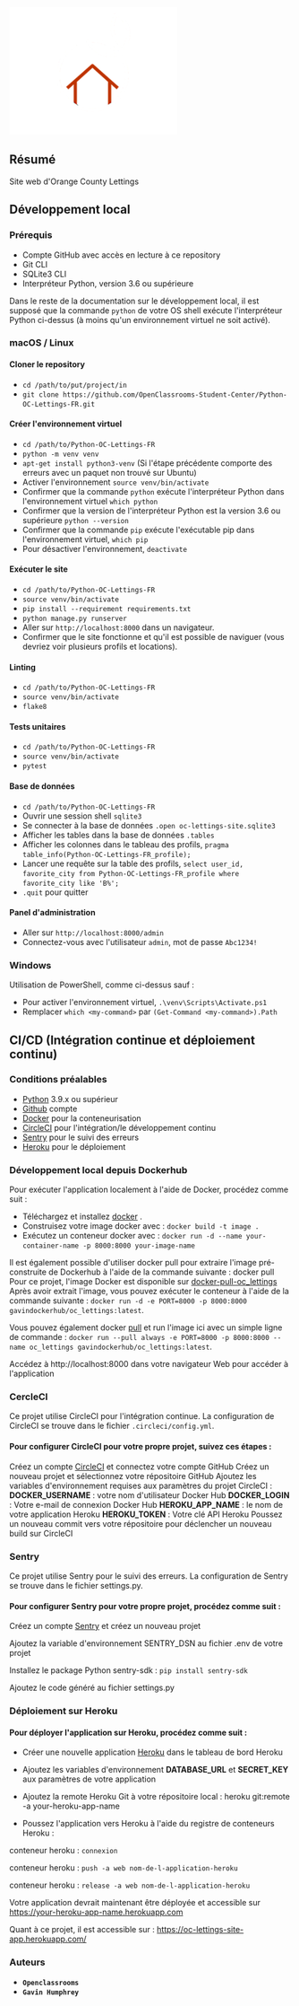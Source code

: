    ![Getting Started](img/oc_lettings_logo_dark.png)

## Résumé

Site web d'Orange County Lettings

## Développement local

### Prérequis

- Compte GitHub avec accès en lecture à ce repository
- Git CLI
- SQLite3 CLI
- Interpréteur Python, version 3.6 ou supérieure

Dans le reste de la documentation sur le développement local, il est supposé que la commande `python` de votre OS shell exécute l'interpréteur Python ci-dessus (à moins qu'un environnement virtuel ne soit activé).

### macOS / Linux

#### Cloner le repository

- `cd /path/to/put/project/in`
- `git clone https://github.com/OpenClassrooms-Student-Center/Python-OC-Lettings-FR.git`

#### Créer l'environnement virtuel

- `cd /path/to/Python-OC-Lettings-FR`
- `python -m venv venv`
- `apt-get install python3-venv` (Si l'étape précédente comporte des erreurs avec un paquet non trouvé sur Ubuntu)
- Activer l'environnement `source venv/bin/activate`
- Confirmer que la commande `python` exécute l'interpréteur Python dans l'environnement virtuel
`which python`
- Confirmer que la version de l'interpréteur Python est la version 3.6 ou supérieure `python --version`
- Confirmer que la commande `pip` exécute l'exécutable pip dans l'environnement virtuel, `which pip`
- Pour désactiver l'environnement, `deactivate`

#### Exécuter le site

- `cd /path/to/Python-OC-Lettings-FR`
- `source venv/bin/activate`
- `pip install --requirement requirements.txt`
- `python manage.py runserver`
- Aller sur `http://localhost:8000` dans un navigateur.
- Confirmer que le site fonctionne et qu'il est possible de naviguer (vous devriez voir plusieurs profils et locations).

#### Linting

- `cd /path/to/Python-OC-Lettings-FR`
- `source venv/bin/activate`
- `flake8`

#### Tests unitaires

- `cd /path/to/Python-OC-Lettings-FR`
- `source venv/bin/activate`
- `pytest`

#### Base de données

- `cd /path/to/Python-OC-Lettings-FR`
- Ouvrir une session shell `sqlite3`
- Se connecter à la base de données `.open oc-lettings-site.sqlite3`
- Afficher les tables dans la base de données `.tables`
- Afficher les colonnes dans le tableau des profils, `pragma table_info(Python-OC-Lettings-FR_profile);`
- Lancer une requête sur la table des profils, `select user_id, favorite_city from
  Python-OC-Lettings-FR_profile where favorite_city like 'B%';`
- `.quit` pour quitter

#### Panel d'administration

- Aller sur `http://localhost:8000/admin`
- Connectez-vous avec l'utilisateur `admin`, mot de passe `Abc1234!`

### Windows

Utilisation de PowerShell, comme ci-dessus sauf :

- Pour activer l'environnement virtuel, `.\venv\Scripts\Activate.ps1` 
- Remplacer `which <my-command>` par `(Get-Command <my-command>).Path`


## **CI/CD (Intégration continue et déploiement continu)**
 ### **Conditions préalables**
  - [Python](https://www.python.org/doc/) 3.9.x ou supérieur
  - [Github](https://docs.github.com/en/desktop) compte
  - [Docker](https://docs.docker.com/get-docker/) pour la conteneurisation
  - [CircleCI](https://circleci.com/developer) pour l'intégration/le développement continu
  - [Sentry](https://sentry.io/welcome/) pour le suivi des erreurs
  - [Heroku](https://devcenter.heroku.com/) pour le déploiement

 ### **Développement local depuis Dockerhub**

  Pour exécuter l'application localement à l'aide de Docker, procédez comme suit :

  - Téléchargez et installez [docker](https://docs.docker.com/get-docker/) .
  - Construisez votre image docker avec : `docker build -t image .`
  - Exécutez un conteneur docker avec : `docker run -d --name your-container-name -p 8000:8000 your-image-name`

  Il est également possible d'utiliser docker pull pour extraire l'image pré-construite de Dockerhub à l'aide de la commande suivante :
  docker pull <nom-image>
  Pour ce projet, l'image Docker est disponible sur [docker-pull-oc_lettings](https://hub.docker.com/r/gavindockerhub/oc_lettings/tags)
  Après avoir extrait l'image, vous pouvez exécuter le conteneur à l'aide de la commande suivante :
  `docker run -d -e PORT=8000 -p 8000:8000 gavindockerhub/oc_lettings:latest`.
  
  Vous pouvez également docker [pull](https://hub.docker.com/r/gavindockerhub/oc_lettings/tags) et run l'image ici avec un simple ligne de commande :
  `docker run --pull always -e PORT=8000 -p 8000:8000 --name oc_lettings gavindockerhub/oc_lettings:latest`.

  Accédez à http://localhost:8000 dans votre navigateur Web pour accéder à l'application

  ### **CercleCI**
  Ce projet utilise CircleCI pour l'intégration continue.
  La configuration de CircleCI se trouve dans le fichier `.circleci/config.yml`.

  #### **Pour configurer CircleCI pour votre propre projet, suivez ces étapes :**

  Créez un compte [CircleCI](https://circleci.com/developer) et connectez votre compte GitHub
  Créez un nouveau projet et sélectionnez votre répositoire GitHub
  Ajoutez les variables d'environnement requises aux paramètres du projet CircleCI :
  **DOCKER_USERNAME** : votre nom d'utilisateur Docker Hub
  **DOCKER_LOGIN** : Votre e-mail de connexion Docker Hub
  **HEROKU_APP_NAME** : le nom de votre application Heroku
  **HEROKU_TOKEN** : Votre clé API Heroku
  Poussez un nouveau commit vers votre répositoire pour déclencher un nouveau build sur CircleCI

  ### **Sentry**
  Ce projet utilise Sentry pour le suivi des erreurs. La configuration de Sentry se trouve dans le fichier settings.py.

  #### **Pour configurer Sentry pour votre propre projet, procédez comme suit :**

  Créez un compte [Sentry](https://sentry.io/welcome/) et créez un nouveau projet

  Ajoutez la variable d'environnement SENTRY_DSN au fichier .env de votre projet

  Installez le package Python sentry-sdk : `pip install sentry-sdk`

  Ajoutez le code généré au fichier settings.py 

  ### **Déploiement sur Heroku**

  #### **Pour déployer l'application sur Heroku, procédez comme suit :**

  - Créer une nouvelle application [Heroku](https://devcenter.heroku.com/) dans le tableau de bord Heroku

  - Ajoutez les variables d'environnement **DATABASE_URL** et **SECRET_KEY** aux paramètres de votre application

  - Ajoutez la remote Heroku Git à votre répositoire local : heroku git:remote -a your-heroku-app-name

  - Poussez l'application vers Heroku à l'aide du registre de conteneurs Heroku :

  conteneur heroku : `connexion`

  conteneur heroku : `push -a web nom-de-l-application-heroku`

  conteneur heroku : `release -a web nom-de-l-application-heroku`

  Votre application devrait maintenant être déployée et accessible sur https://your-heroku-app-name.herokuapp.com

  Quant à ce projet, il est accessible sur : https://oc-lettings-site-app.herokuapp.com/

### **Auteurs**

  - **`Openclassrooms`**
  - **`Gavin Humphrey`**

